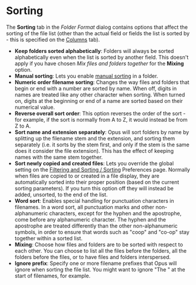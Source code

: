 # Sorting

The **Sorting** tab in the *Folder Format* dialog contains options that affect the sorting of the file list (other than the actual field or fields the list is sorted by - this is specified on the [Columns](columns/RAEDME.md) tab).

- **Keep folders sorted alphabetically**: Folders will always be sorted alphabetically even when the list is sorted by another field. This doesn't apply if you have chosen *Mix files and folders together* for the **Mixing** option.
- **Manual sorting**: Lets you enable [manual sorting](../../sorting_and_grouping/manual_sorting.md) in a folder.
- **Numeric order filename sorting**: Changes the way files and folders that begin or end with a number are sorted by name. When off, digits in names are treated like any other character when sorting. When turned on, digits at the beginning or end of a name are sorted based on their numerical value. 
- **Reverse overall sort order**: This option reverses the order of the sort - for example, if the sort is normally from A to Z, it would instead be from Z to A.
- **Sort name and extension separately**: Opus will sort folders by name by splitting up the filename stem and the extension, and sorting them separately (i.e. it sorts by the stem first, and only if the stem is the same does it consider the file extension). This has the effect of keeping names with the same stem together.
- **Sort newly copied and created files**: Lets you override the global setting on the [Filtering and Sorting / Sorting](/Manual/preferences/preferences_categories/filtering_and_sorting/sorting.md) Preferences page. Normally when files are copied to or created in a file display, they are automatically sorted into their proper position (based on the current sorting parameters). If you turn this option off they will instead be added, unsorted, to the end of the list.
- **Word sort**: Enables special handling for punctuation characters in filenames. In a word sort, all punctuation marks and other non-alphanumeric characters, except for the hyphen and the apostrophe, come before any alphanumeric character. The hyphen and the apostrophe are treated differently than the other non-alphanumeric symbols, in order to ensure that words such as "coop" and "co-op" stay together within a sorted list.
- **Mixing**: Choose how files and folders are to be sorted with respect to each other. You can choose to list all the files before the folders, all the folders before the files, or to have files and folders interspersed.
- **Ignore prefix**: Specify one or more filename prefixes that Opus will ignore when sorting the file list. You might want to ignore "The " at the start of filenames, for example.
